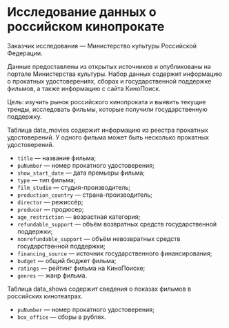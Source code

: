 # Исследование данных о российском кинопрокате

Заказчик исследования — Министерство культуры Российской Федерации.
    
Данные предоставлены из открытых источников и опубликованы на портале Министерства культуры. Набор данных содержит информацию о прокатных удостоверениях, сборах и государственной поддержке фильмов, а также информацию с сайта КиноПоиск. 
    
Цель: изучить рынок российского кинопроката и выявить текущие тренды, исследовать фильмы, которые получили государственную поддержку.
    
Таблица data_movies содержит информацию из реестра прокатных удостоверений. У одного фильма может быть несколько прокатных удостоверений.
- `title` — название фильма;
- `puNumber` — номер прокатного удостоверения;
- `show_start_date` — дата премьеры фильма;
- `type` — тип фильма;
- `film_studio` — студия-производитель;
- `production_country` — страна-производитель;
- `director` — режиссёр;
- `producer` — продюсер;
- `age_restriction` — возрастная категория;
- `refundable_support` — объём возвратных средств государственной поддержки;
- `nonrefundable_support` — объём невозвратных средств государственной поддержки;
- `financing_source` — источник государственного финансирования;
- `budget` — общий бюджет фильма;
- `ratings` — рейтинг фильма на КиноПоиске;
- `genres` — жанр фильма.
    
Таблица data_shows содержит сведения о показах фильмов в российских кинотеатрах.
- `puNumber` — номер прокатного удостоверения;
- `box_office` — сборы в рублях.
